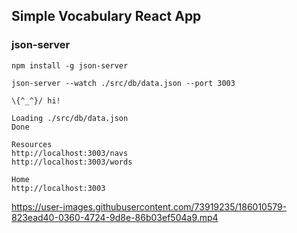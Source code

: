 ## Simple Vocabulary React App

### json-server

`npm install -g json-server`

```
json-server --watch ./src/db/data.json --port 3003

\{^_^}/ hi!

Loading ./src/db/data.json
Done

Resources
http://localhost:3003/navs
http://localhost:3003/words

Home
http://localhost:3003
```

https://user-images.githubusercontent.com/73919235/186010579-823ead40-0360-4724-9d8e-86b03ef504a9.mp4
